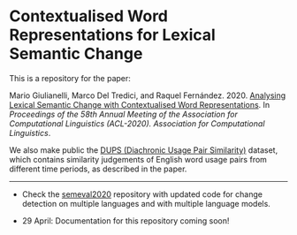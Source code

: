 # Contextualised Word Representations for Lexical Semantic Change

This is a repository for the paper:

Mario Giulianelli, Marco Del Tredici, and Raquel Fernández. 2020. [Analysing Lexical Semantic Change with Contextualised Word Representations](https://arxiv.org/abs/2004.14118). In _Proceedings of the 58th Annual Meeting of the Association for Computational Linguistics (ACL-2020). Association for Computational Linguistics_.

We also make public the [DUPS (Diachronic Usage Pair Similarity)](https://doi.org/10.5281/zenodo.3773250) dataset, which contains similarity judgements of English word usage pairs from different time periods, as described in the paper.


---


- Check the [semeval2020](https://github.com/akutuzov/semeval2020) repository with updated code for change detection on multiple languages and with multiple language models.

- 29 April: Documentation for this repository coming soon! 
